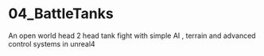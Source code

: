 # 04_BattleTanks
An open world head 2 head tank fight with simple AI , terrain and advanced control systems in unreal4
